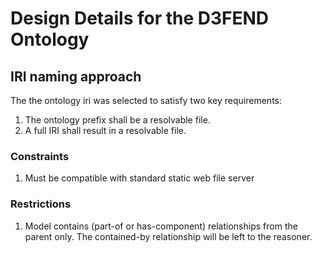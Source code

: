 # Design Details for the D3FEND Ontology

## IRI naming approach
The the ontology iri was selected to satisfy two key requirements:
1. The ontology prefix shall be a resolvable file.
2. A full IRI shall result in a resolvable file.

### Constraints
1. Must be compatible with standard static web file server

### Restrictions
1. Model contains (part-of or has-component) relationships from the parent only. The contained-by relationship will be left to the reasoner.
